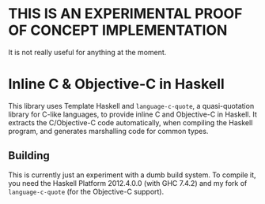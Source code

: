 THIS IS AN EXPERIMENTAL PROOF OF CONCEPT IMPLEMENTATION
=======================================================

It is not really useful for anything at the moment.


Inline C &amp; Objective-C in Haskell
=====================================

This library uses Template Haskell and `language-c-quote`, a quasi-quotation library for C-like languages, to provide inline C and Objective-C in Haskell. It extracts the C/Objective-C code automatically, when compiling the Haskell program, and generates marshalling code for common types.

Building
--------

This is currently just an experiment with a dumb build system. To compile it, you need the Haskell Platform 2012.4.0.0 (with GHC 7.4.2) and my fork of `language-c-quote` (for the Objective-C support).

